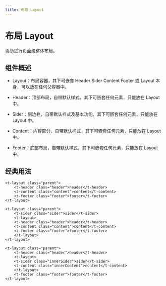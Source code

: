 ```yaml
---
title: 布局 Layout
---
```


# 布局 Layout

协助进行页面级整体布局。

## 组件概述
- Layout：布局容器，其下可嵌套 Header Sider Content Footer 或 Layout 本身，可以放在任何父容器中。

- Header：顶部布局，自带默认样式，其下可嵌套任何元素，只能放在 Layout 中。

- Sider：侧边栏，自带默认样式及基本功能，其下可嵌套任何元素，只能放在 Layout 中。

- Content：内容部分，自带默认样式，其下可嵌套任何元素，只能放在 Layout 中。

- Footer：底部布局，自带默认样式，其下可嵌套任何元素，只能放在 Layout 中。

## 经典用法

<ClientOnly>
<Layout-demo/>
</ClientOnly>


```vue
<t-layout class="parent">
    <t-header class="header">header</t-header>
    <t-content class="content">content</t-content>
    <t-footer class="footer">footer</t-footer>
</t-layout>

<t-layout class="parent">
    <t-sider class="sider">sider</t-sider>
    <t-layout>
    <t-header class="header">header</t-header>
    <t-content class="content">content</t-content>
    <t-footer class="footer">footer</t-footer>
    </t-layout>
</t-layout>

<t-layout class="parent">
    <t-header class="header">header</t-header>
    <t-layout>
    <t-sider class="innerSider">sider</t-sider>
    <t-content class="innerContent">content</t-content>
    </t-layout>
    <t-footer class="footer">footer</t-footer>
</t-layout>
```